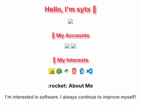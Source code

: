 <h2 align="center" style="color:#e63946;text-shadow: 3px 4px 4px rgba(205, 50, 70, 0.7);">Hello, I'm sytx 👋</h2>

<div align="center">
    <a href="https://discord.com/users/665262429051158528">
  <img src="https://lanyard-profile-readme.vercel.app/api/665262429051158528"></a>
</div>

<h3 align="center" style="color:#e63946;text-shadow: 3px 4px 4px rgba(205, 50, 70, 0.7);">👤 My Accounts</h3>
<p align="center">
  <a href="https://discord.com/users/665262429051158528" target"_blank"><img src="https://img.shields.io/badge/Discord%20-7289DA.svg?&amp;style=for-the-badge&amp;logo=discord&amp;logoColor=white"></a>
  <a href="https://github.com/TheSytx" target"_blank"><img src="https://img.shields.io/badge/GitHub%20-191717.svg?&style=for-the-badge&logo=github&logoColor=white"></a>
<br>
</p>

<h3 align="center" style="color:#e63946;text-shadow: 3px 4px 4px rgba(205, 50, 70, 0.7);">🔎 My Interests</h3>
<p align="center">
   <code><img height="20" src="https://raw.githubusercontent.com/github/explore/80688e429a7d4ef2fca1e82350fe8e3517d3494d/topics/javascript/javascript.png"></code>
   <code><img height="20" src="https://raw.githubusercontent.com/github/explore/80688e429a7d4ef2fca1e82350fe8e3517d3494d/topics/nodejs/nodejs.png"></code>
   <code><img height="20" src="https://raw.githubusercontent.com/github/explore/80688e429a7d4ef2fca1e82350fe8e3517d3494d/topics/python/python.png"></code>
   <code><img height="20" src="https://raw.githubusercontent.com/github/explore/80688e429a7d4ef2fca1e82350fe8e3517d3494d/topics/html/html.png"></code>
   <code><img height="20" src="https://raw.githubusercontent.com/github/explore/80688e429a7d4ef2fca1e82350fe8e3517d3494d/topics/css/css.png"></code>
   <code><img height="20" src="https://raw.githubusercontent.com/github/explore/80688e429a7d4ef2fca1e82350fe8e3517d3494d/topics/visual-studio-code/visual-studio-code.png"></code>
<br>
</p>

<h3 align="center">:rocket: About Me</h3>

<p align="center">
<p align="center">
I'm interested in software. I always continue to improve myself!
</p>
